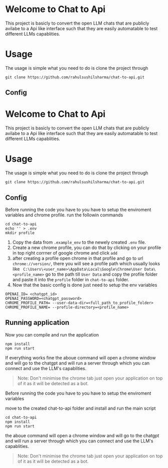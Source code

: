 # Welcome to Chat to Api

This project is basicly to convert the open LLM chats that are publicly avilabe to a Api like interface such that they are easily automatable to test different LLMs capablities. 

# Usage

The usage is simple what you need to do is clone the project through
```
git clone https://github.com/rahulsushilsharma/chat-to-api.git
``` 
## Config
# Welcome to Chat to Api

This project is basicly to convert the open LLM chats that are publicly avilabe to a Api like interface such that they are easily automatable to test different LLMs capablities. 

# Usage

The usage is simple what you need to do is clone the project through
```
git clone https://github.com/rahulsushilsharma/chat-to-api.git
``` 
## Config
Before running the code you have to you have to setup the enviroment variables and chrome profile.
run the followin commands
```
cd chat-to-api
echo '' > .env
mkdir profile
```
1. Copy the data from `.example_env` to the newely created `.env` file. 
2. Create a new chrome profile, you can do that by clicking on your profile in top right corrner of google chrome and click `add`
3. after creating a profile open chrome in that profile and go to url `chrome://version/`, there you will see a profile path which usually looks like ` C:\Users\<user_name>\AppData\Local\Google\Chrome\User Data\<profile_name>` go to the path till `User Data` and copy the profile folder and paste it into the `profile` folder in `chat-to-api` folder.
4. Now that the basic config is done just need to setup the env variables 
``` .env
OPENAI_ID= <chatgpt_id>
OPENAI_PASSWORD=<chatgpt_password>
CHROME_PROFILE_PATH= --user-data-dir=<full_path_to_profile_folder>
CHROME_PROFILE_NAME= --profile-directory=<profile_name>
```

## Running application
Now you can compile and run the application
```
npm install
npm run start
``` 
If everything works fine the aboue command will open a chrome window and will go to the chatgpt and will run a server through which you can connect and use the LLM's capablities.
> Note: Don't minimise the chrome tab just open your application on top of it as it will be detected as a bot.

Before running the code you have to you have to setup the enviroment variables

move to the created chat-to-api folder and install and run the main script
```
cd chat-to-api
npm install
npm run start
``` 
the aboue command will open a chrome window and will go to the chatgpt and will run a server through which you can connect and use the LLM's capablities.
> Note: Don't minimise the chrome tab just open your application on top of it as it will be detected as a bot.

